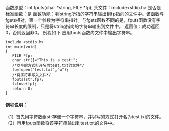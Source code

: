 函数原型：int fputs(char *string, FILE *fp);
头文件：include<stdio.h>
是否是标准函数：是
函数功能：将string所指的字符串输出到fp指向的文件中。该函数与fgets相对，第一个参数为字符串指针。与fgets函数不同的是，fputs函数没有字符串长度的限制，只是将string指向的字符串输出到文件中。
返回值：成功返回0，否则返回非0。
例程如下 应用fputs函数向文件中输出字符串。
```  
include <stdio.h> 
int main(void) 
{ 
   FILE *fp;
   char str[]="This is a test!";
   /*以写的方式打开名为test.txt的文件*/
   fp=fopen("test.txt","w");
   /*将字符串写入文件*/
   fputs(str,fp);
   fclose(fp);
   return 0;
}
```
#### 例程说明：
（1）首先用字符数组str存储一个字符串，并以写的方式打开名为test.txt的文件。
（2）再用fputs函数将该字符串输出到test.txt的文件中。